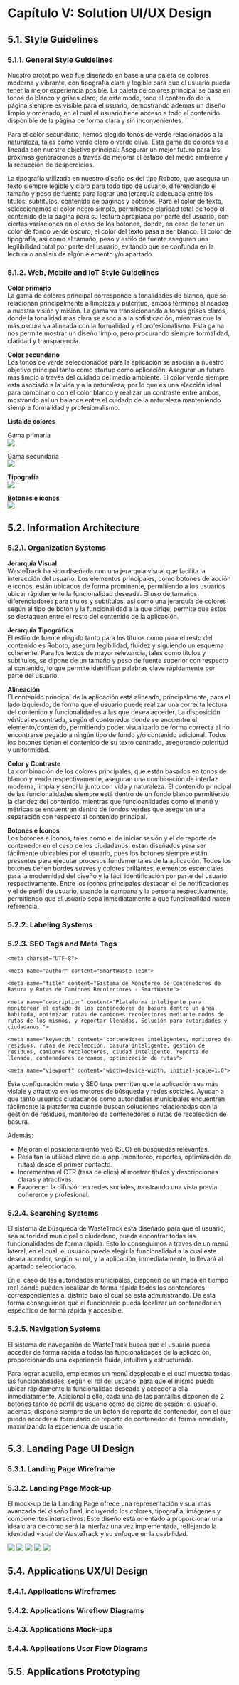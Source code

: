 # Capítulo V: Solution UI/UX Design

## 5.1. Style Guidelines

### 5.1.1. General Style Guidelines
Nuestro prototipo web fue diseñado en base a una paleta de colores moderna y vibrante, con tipografía clara y legible para que el usuario pueda tener la mejor experiencia posible. La paleta de colores principal se basa en tonos de blanco y grises claro; de este modo, todo el contenido de la página siempre es visible para el usuario, demostrando ademas un diseño limpio y ordenado, en el cual el usuario tiene acceso a todo el contenido disponible de la página de forma clara y sin inconvenientes.

Para el color secundario, hemos elegido tonos de verde relacionados a la naturaleza, tales como verde claro o verde oliva. Esta gama de colores va a lineada con nuestro objetivo principal: Asegurar un mejor futuro para las próximas generaciones a través de mejorar el estado del medio ambiente y la reducción de desperdicios.

La tipografía utilizada en nuestro diseño es del tipo Roboto, que asegura un texto siempre legible y claro para todo tipo de usuario, diferenciando el tamaño y peso de fuente para lograr una jerarquía adecuada entre los títulos, subtítulos, contenido de páginas y botones. Para el color de texto, seleccionamos el color negro simple, permitiendo claridad total de todo el contenido de la página para su lectura apropiada por parte del usuario, con ciertas variaciones en el caso de los botones, donde, en caso de tener un color de fondo verde oscuro, el color del texto pasa a ser blanco. El color de tipografía, asi como el tamaño, peso y estilo de fuente aseguran una legilibilidad total por parte del usuario, evitando que se confunda en la lectura o analisís de algún elemento y/o apartado.

### 5.1.2. Web, Mobile and IoT Style Guidelines

**Color primario**  
La gama de colores principal corresponde a tonalidades de blanco, que se relacionan principalmente a limpieza y pulcritud, ambos términos alineados a nuestra visión y misión. La gama va transicionando a tonos grises claros, donde la tonalidad mas clara se asocia a la sofisticación, mientras que la más oscura va alineada con la formalidad y el profesionalismo. Esta gama nos permite mostrar un diseño limpio, pero procurando siempre formalidad, claridad y transparencia.

**Color secundario**  
Los tonos de verde seleccionados para la aplicación se asocian a nuestro objetivo principal tanto como startup como aplicación: Asegurar un futuro mas limpio a través del cuidado del medio ambiente. El color verde siempre esta asociado a la vida y a la naturaleza, por lo que es una elección ideal para combinarlo con el color blanco y realizar un contraste entre ambos, mostrando así un balance entre el cuidado de la naturaleza manteniendo siempre formalidad y profesionalismo.

**Lista de colores**  

Gama primaria  
<img src="../assets/img/chapter-V/gama-primaria.png"> 

Gama secundaria  
<img src="../assets/img/chapter-V/gama-secundaria.png">  

**Tipografía**  
<img src="../assets/img/chapter-V/tipografia.png">  

**Botones e íconos**  
<img src="../assets/img/chapter-V/botones.png">

## 5.2. Information Architecture

### 5.2.1. Organization Systems

**Jerarquía Visual**  
WasteTrack ha sido diseñada con una jerarquía visual que facilita la interacción del usuario. Los elementos principales, como botones de acción e íconos, están ubicados de forma prominente, permitiendo a los usuarios ubicar rápidamente la funcionalidad deseada. El uso de tamaños diferenciadores para títulos y subtítulos, así como una jerarquía de colores según el tipo de botón y la funcionalidad a la que dirige, permite que estos se destaquen entre el resto del contenido de la aplicación.

**Jerarquía Tipográfica**  
El estilo de fuente elegido tanto para los títulos como para el resto del contenido es Roboto, asegura legibilidad, fluidez y siguiendo un esquema coherente. Para los textos de mayor relevancia, tales como títulos y subtítulos, se dipone de un tamaño y peso de fuente superior con respecto al contenido, lo que permite identificar palabras clave rápidamente por parte del usuario.

**Alineación**  
El contenido principal de la aplicación está alineado, principalmente, para el lado izquierdo, de forma que el usuario puede realizar una correcta lectura del contenido y funcionalidades a las que desea acceder. La disposición vértical es centrada, según el contenedor donde se encuentre el elemento/contenido, permitiendo poder visualizarlo de forma correcta al no encontrarse pegado a ningún tipo de fondo y/o contenido adicional. Todos los botones tienen el contenido de su texto centrado, asegurando pulcritud y uniformidad.

**Color y Contraste**  
La combinación de los colores principales, que están basados en tonos de blanco y verde respectivamente, aseguran una combinación de interfaz moderna, limpia y sencilla junto con vida y naturaleza. El contenido principal de las funcionalidades siempre está dentro de un fondo blanco permitiendo la claridez del contenido, mientras que funcioanlidades como el menú y métricas se encuentran dentro de fondos verdes que aseguran una separación con respecto al contenido principal.

**Botones e Íconos**  
Los botones e íconos, tales como el de iniciar sesión y el de reporte de contenedor en el caso de los ciudadanos, estan diseñados para ser fácilmente ubicables por el usuario, pues los botones siempre están presentes para ejecutar procesos fundamentales de la aplicación. Todos los botones tienen bordes suaves y colores brillantes, elementos escenciales para la modernidad del diseño y la fácil identificación por parte del usuario respectivamente. Entre los íconos principales destacan el de notificaciones y el de perfil de usuario, usando la campana y la persona respectivamente, permitiendo que el usuario sepa inmediatamente a que funcionalidad hacen referencia.

### 5.2.2. Labeling Systems

### 5.2.3. SEO Tags and Meta Tags
```<meta charset="UTF-8">```  

```<meta name="author" content="SmartWaste Team">```  

```<meta name="title" content="Sistema de Monitoreo de Contenedores de Basura y Rutas de Camiones Recolectores - SmartWaste">```  

```<meta name="description" content="Plataforma inteligente para monitorear el estado de los contenedores de basura dentro un área habitada, optimizar rutas de camiones recolectores mediante nodos de rutas de los mismos, y reportar llenados. Solución para autoridades y ciudadanos.">```   

```<meta name="keywords" content="contenedores inteligentes, monitoreo de residuos, rutas de recolección, basura inteligente, gestión de residuos, camiones recolectores, ciudad inteligente, reporte de llenado, contenedores cercanos, optimización de rutas">```  

```<meta name="viewport" content="width=device-width, initial-scale=1.0">```  

Esta configuración meta y SEO tags permiten que la aplicación sea más visible y atractiva en los motores de búsqueda y redes sociales. Ayudan a que tanto usuarios ciudadanos como autoridades municipales encuentren fácilmente la plataforma cuando buscan soluciones relacionadas con la gestión de residuos, monitoreo de contenedores o rutas de recolección de basura.

Además:

- Mejoran el posicionamiento web (SEO) en búsquedas relevantes.
- Resaltan la utilidad clave de la app (monitoreo, reportes, optimización de rutas) desde el primer contacto.
- Incrementan el CTR (tasa de clics) al mostrar títulos y descripciones claras y atractivas.
- Favorecen la difusión en redes sociales, mostrando una vista previa coherente y profesional.

### 5.2.4. Searching Systems

El sistema de búsqueda de WasteTrack esta diseñado para que el usuario, sea autoridad municipal o ciudadano, pueda encontrar todas las funcionalidades de forma rápida. Esto lo conseguimos a traves de un menú lateral, en el cual, el usuario puede elegir la funcionalidad a la cual este desea acceder, según su rol, y la aplicación, inmediatamente, lo llevará al apartado seleccionado.

En el caso de las autoridades municipales, disponen de un mapa en tiempo real donde pueden localizar de forma rápida todos los contendores correspondientes al distrito bajo el cual se esta administrando. De esta forma conseguimos que el funcionario pueda localizar un contenedor en específico de forma rápida y accesible.

### 5.2.5. Navigation Systems

El sistema de navegación de WasteTrack busca que el usuario pueda acceder de forma rápida a todas las funcionalidades de la aplicación, proporcionando una experiencia fluida, intuitiva y estructurada.

Para lograr aquello, empleamos un menú desplegable el cual muestra todas las funcionalidades, según el rol del usuario, para que el mismo pueda ubicar rápidamente la funcionalidad deseada y acceder a ella inmediatamente. Adicional a ello, cada una de las pantallas disponen de 2 botones tanto de perfil de usuario como de cierre de sesión; el usuario, además, dispone siempre de un botón de reporte de contenedor, con el que puede acceder al formulario de reporte de contenedor de forma inmediata, maximizando la experiencia de usuario.

## 5.3. Landing Page UI Design

### 5.3.1. Landing Page Wireframe

### 5.3.2. Landing Page Mock-up

El mock-up de la Landing Page ofrece una representación visual más avanzada del diseño final, incluyendo los colores, tipografía, imágenes y componentes interactivos. Este diseño está orientado a proporcionar una idea clara de cómo será la interfaz una vez implementada, reflejando la identidad visual de WasteTrack y su enfoque en la usabilidad.

<img src="../assets/img/chapter-V/landing-mockup-6.jpeg"> 
<img src="../assets/img/chapter-V/landing-mockup-5.jpeg"> 
<img src="../assets/img/chapter-V/landing-mockup-4.jpeg"> 
<img src="../assets/img/chapter-V/landing-mockup-3.jpeg"> 
<img src="../assets/img/chapter-V/landing-mockup-2.jpeg"> 

## 5.4. Applications UX/UI Design

### 5.4.1. Applications Wireframes

### 5.4.2. Applications Wireflow Diagrams

### 5.4.3. Applications Mock-ups

### 5.4.4. Applications User Flow Diagrams

## 5.5. Applications Prototyping
